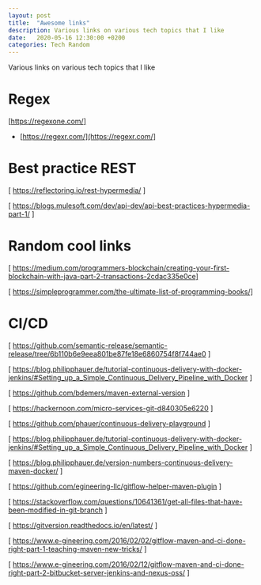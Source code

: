 ```yaml
---
layout: post
title:  "Awesome links"
description: Various links on various tech topics that I like
date:   2020-05-16 12:30:00 +0200
categories: Tech Random 
---
```

Various links on various tech topics that I like

# Regex
[https://regexone.com/]

* [https://regexr.com/](https://regexr.com/]

[https://regexone.com/]: https://regexone.com/



# Best practice REST

[ https://reflectoring.io/rest-hypermedia/ ]

[ https://blogs.mulesoft.com/dev/api-dev/api-best-practices-hypermedia-part-1/ ]


# Random cool links

[ https://medium.com/programmers-blockchain/creating-your-first-blockchain-with-java-part-2-transactions-2cdac335e0ce]

[ https://simpleprogrammer.com/the-ultimate-list-of-programming-books/]

# CI/CD

[ https://github.com/semantic-release/semantic-release/tree/6b110b6e9eea801be87fe18e6860754f8f744ae0 ]

[ https://blog.philipphauer.de/tutorial-continuous-delivery-with-docker-jenkins/#Setting_up_a_Simple_Continuous_Delivery_Pipeline_with_Docker ]

[ https://github.com/bdemers/maven-external-version ]

[ https://hackernoon.com/micro-services-git-d840305e6220 ] 

[ https://github.com/phauer/continuous-delivery-playground ] 

[ https://blog.philipphauer.de/tutorial-continuous-delivery-with-docker-jenkins/#Setting_up_a_Simple_Continuous_Delivery_Pipeline_with_Docker ]

[ https://blog.philipphauer.de/version-numbers-continuous-delivery-maven-docker/ ]

[ https://github.com/egineering-llc/gitflow-helper-maven-plugin ]

[ https://stackoverflow.com/questions/10641361/get-all-files-that-have-been-modified-in-git-branch ]

[ https://gitversion.readthedocs.io/en/latest/ ]

[ https://www.e-gineering.com/2016/02/02/gitflow-maven-and-ci-done-right-part-1-teaching-maven-new-tricks/ ]

[ https://www.e-gineering.com/2016/02/12/gitflow-maven-and-ci-done-right-part-2-bitbucket-server-jenkins-and-nexus-oss/ ]